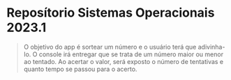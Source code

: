 # Reposítorio Sistemas Operacionais 2023.1
> O objetivo do app é sortear um número e o usuário terá que adivinha-lo. O console irá entregar que se trata de um número maior ou menor ao tentado.
> Ao acertar o valor, será exposto o número de tentativas e quanto tempo se passou para o acerto.
